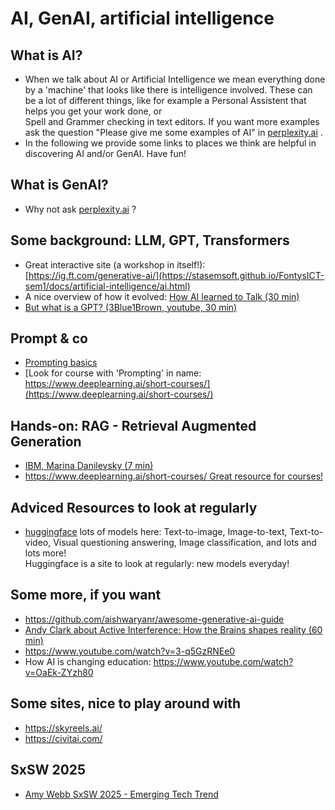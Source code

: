 # AI, GenAI, artificial intelligence

## What is AI?

- When we talk about AI or Artificial Intelligence we mean everything done
by a 'machine' that  looks like there is intelligence involved.
These can be a lot of different things, like for example a
Personal Assistent that helps you get your work done, or  
Spell and Grammer checking in text editors.
If you want more examples ask the question "Please give me some examples of AI"
in [perplexity.ai](https://www.perplexity.ai/) .
- In the following we provide some links to places we think are helpful in
discovering AI and/or GenAI. Have fun!

## What is GenAI?

- Why not ask [perplexity.ai](https://www.perplexity.ai/) ?

## Some background: LLM, GPT, Transformers

- Great interactive site (a workshop in itself!): [https://ig.ft.com/generative-ai/](https://stasemsoft.github.io/FontysICT-sem1/docs/artificial-intelligence/ai.html)
- A nice overview of how it evolved: [How AI learned to Talk (30 min)](https://www.youtube.com/watch?v=OFS90-FX6pg)
- [But what is a GPT? (3Blue1Brown, youtube, 30 min)](https://www.youtube.com/watch?v=wjZofJX0v4M)

## Prompt & co

- [Prompting basics](https://www.promptingguide.ai/introduction/basics)
- [Look for course with 'Prompting' in name: https://www.deeplearning.ai/short-courses/](https://www.deeplearning.ai/short-courses/)

## Hands-on: RAG - Retrieval Augmented Generation

- [IBM, Marina Danilevsky (7 min)](https://www.youtube.com/watch?v=T-D1OfcDW1M)
- [https://www.deeplearning.ai/short-courses/ Great resource for courses!](https://www.deeplearning.ai/short-courses/)

## Adviced Resources to look at regularly

- [huggingface](https://huggingface.co/) lots of models here:
Text-to-image, Image-to-text, Text-to-video, Visual questioning answering,
Image classification, and lots and lots more!  
Huggingface is a site to look at regularly: new models everyday!

## Some more, if you want

- <https://github.com/aishwaryanr/awesome-generative-ai-guide>
- [Andy Clark about Active Interference: How the Brains shapes reality (60 min)](https://www.youtube.com/watch?v=A1Ghrd7NBtk)
- <https://www.youtube.com/watch?v=3-q5GzRNEe0>
- How AI is changing education: <https://www.youtube.com/watch?v=OaEk-ZYzh80>

## Some sites, nice to play around with

- <https://skyreels.ai/>
- <https://civitai.com/>

## SxSW 2025

- [Amy Webb SxSW 2025 - Emerging Tech Trend](https://www.youtube.com/watch?v=oT33_MrqyHo)
